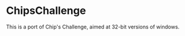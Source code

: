ChipsChallenge
==============

This is a port of Chip's Challenge, aimed at 32-bit versions of windows.
